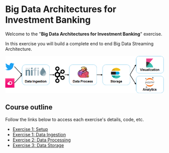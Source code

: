 # Big Data Architectures for Investment Banking

Welcome to the "**Big Data Architectures for Investment Banking**" exercise.

In this exercise you will build a complete end to end Big Data Streaming Architecture.

![Exercise architecture](img/architecture.png)

## Course outline

Follow the links below to access each exercise's details, code, etc.

* [Exercise 1: Setup](exercise0_setup)
* [Exercise 1: Data Ingestion](exercise1_data_ingestion)
* [Exercise 2: Data Processing](exercise2_data_processing)
* [Exercise 3: Data Storage](exercise3_data_storage)
